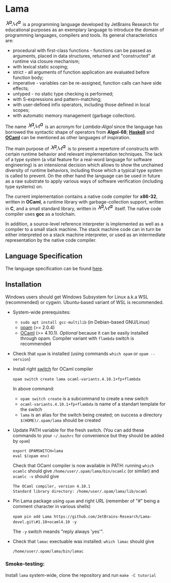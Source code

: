 # Lama

![lama](lama.png) is a programming language developed by JetBrains Research for educational purposes as an exemplary language to introduce
the domain of programming languages, compilers and tools. Its general characteristics are:

* procedural with first-class functions - functions can be passed as arguments, placed in data structures,
  returned and "constructed" at runtime via closure mechanism;
* with lexical static scoping;
* strict - all arguments of function application are evaluated before function body;
* imperative - variables can be re-assigned, function calls can have side effects;
* untyped - no static type checking is performed;
* with S-expressions and pattern-matching;
* with user-defined infix operators, including those defined in local scopes;
* with automatic memory management (garbage collection).

The name ![lama](lama.png) is an acronym for *Lambda-Algol* since the language has borrowed the syntactic shape of
operators from **Algol-68**; [**Haskell**](www.haskell.org) and [**OCaml**](www.ocaml.org) can be
mentioned as other languages of inspiration.

The main purpose of ![lama](lama.png) is to present a repertoire of constructs with certain runtime behavior and
relevant implementation techniques. The lack of a type system (a vital feature for a real-word language
for software engineering) is an intensional decision which allows to show the unchained diversity
of runtime behaviors, including those which a typical type system is called to prevent. On the other hand
the language can be used in future as a raw substrate to apply various ways of software verification (including
type systems) on.

The current implementation contains a native code compiler for **x86-32**, written
in **OCaml**, a runtime library with garbage-collection support, written in **C**, and a small
standard library, written in ![lama](lama.png) itself. The native code compiler uses **gcc** as a toolchain.

In addition, a source-level reference interpreter is implemented as well as a compiler to a small
stack machine. The stack machine code can in turn be either interpreted on a stack machine interpreter, or
used as an intermediate representation by the native code compiler.

## Language Specification

The language specification can be found [here](lama-spec.pdf).

## Installation

Windows users should get Windows Subsystem for Linux a.k.a WSL (recommended) or cygwin. Ubuntu-based variant of WSL is recommended.

* System-wide prerequisites:

  - `sudo apt install gcc-multilib` (in Debian-based GNU/Linux)
  - [opam](http://opam.ocaml.org) (>= 2.0.4)
  - [OCaml](http://ocaml.org) (>= 4.10.1). *Optional* because it can be easily installed through opam. Compiler variant with `flambda` switch is recommended

* Check that `opam` is installed (using commands `which opam` or `opam --version`)

* Install right [switch](https://opam.ocaml.org/doc/Manual.html#Switches) for OCaml compiler

  `opam switch create lama ocaml-variants.4.10.1+fp+flambda`

  In above command:

  - `opam switch create` is a subcommand to create a new switch
  - `ocaml-variants.4.10.1+fp+flambda` is name of a standart template for the switch
  - `lama` is an alias for the switch being created; on success a directory `$(HOME)/.opam/lama` should be created

* Update PATH variable for the fresh switch. (You can add these commands to your `~/.bashrc` for convenience but they should be added by `opam`)

  ```
  export OPAMSWITCH=lama
  eval $(opam env)
  ```

  Check that OCaml compiler is now available in PATH: running `which ocamlc` should give `/home/user/.opam/lama/bin/ocamlc` (or similar) and `ocamlc -v` should give

  ```
  The OCaml compiler, version 4.10.1
  Standard library directory: /home/user/.opam/lama/lib/ocaml
  ```

* Pin Lama package using `opam` and right URL (remember of "#" being a comment character in various shells)

  `opam pin add Lama https://github.com/JetBrains-Research/Lama-devel.git\#1.10+ocaml4.10 -y`

  The `-y` switch meands "reply always 'yes'".

* Check that `lamac` exectuable was installed: `which lamac` should give

  ```
  /home/user/.opam/lama/bin/lamac
  ```

### Smoke-testing:

Install `lama` system-wide, clone the repository and run `make -C tutorial`
